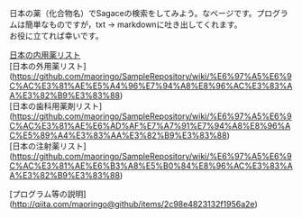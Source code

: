 日本の薬（化合物名）でSagaceの検索をしてみよう。なページです。プログラムは簡単なものですが，txt -> markdownに吐き出してくれます。  
お役に立てれば幸いです。

[日本の内用薬リスト](https://github.com/maoringo/SampleRepository/wiki/%E6%97%A5%E6%9C%AC%E3%81%AE%E5%86%85%E7%94%A8%E8%96%AC%E3%83%AA%E3%82%B9%E3%83%88)  
[日本の外用薬リスト]
(https://github.com/maoringo/SampleRepository/wiki/%E6%97%A5%E6%9C%AC%E3%81%AE%E5%A4%96%E7%94%A8%E8%96%AC%E3%83%AA%E3%82%B9%E3%83%88)  
[日本の歯科用薬剤リスト]
(https://github.com/maoringo/SampleRepository/wiki/%E6%97%A5%E6%9C%AC%E3%81%AE%E6%AD%AF%E7%A7%91%E7%94%A8%E8%96%AC%E5%89%A4%E3%83%AA%E3%82%B9%E3%83%88)  
[日本の注射薬リスト]
(https://github.com/maoringo/SampleRepository/wiki/%E6%97%A5%E6%9C%AC%E3%81%AE%E6%B3%A8%E5%B0%84%E8%96%AC%E3%83%AA%E3%82%B9%E3%83%88)  
  
[プログラム等の説明]
(http://qiita.com/maoringo@github/items/2c98e4823132f1956a2e)
